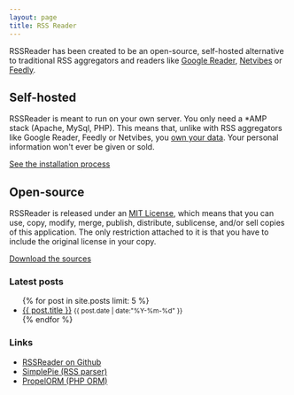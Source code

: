 ```yaml
---
layout: page
title: RSS Reader
---
```


<div class="grid-container">
	<div class="grid-100 main-description">
		<p>RSSReader has been created to be an open-source, self-hosted alternative to traditional RSS aggregators and readers like <a href="https://www.google.com/reader/">Google Reader</a>, <a href="https://www.netvibes.com/">Netvibes</a> or <a href="http://blog.feedly.com/">Feedly</a>.</p>
		<p></p>
	</div>
</div>

<div class="grid-container light-box">
	<div class="grid-50 tablet-grid-50 justified large-padding">
		<h2>Self-hosted</h2>
		<p>RSSReader is meant to run on your own server. You only need a *AMP stack (Apache, MySql, PHP). This means that, unlike with RSS aggregators like Google Reader, Feedly or Netvibes, you <a href="http://userdatamanifesto.org/">own your data</a>. Your personal information won't ever be given or sold.</p>
		<p><a href="{{ site.baseurl }}/documentation.html">See the installation process</a></p>
	</div>
	<div class="grid-50 tablet-grid-50 justified large-padding">
		<h2>Open-source</h2>
		<p>RSSReader is released under an <a href="http://opensource.org/licenses/MIT">MIT License</a>, which means that you can use, copy, modify, merge, publish, distribute, sublicense, and/or sell copies of this application. The only restriction attached to it is that you have to include the original license in your copy.</p>
		<p><a href="{{ site.baseurl }}/download.html">Download the sources</a></p>
	</div>
</div>
<div class="grid-container">
	<div class="grid-50 tablet-grid-50">
		<h3>Latest posts</h3>
		<ul class="home-list">
			{% for post in site.posts limit: 5 %}
				<li>
					<a href="{{ site.baseurl }}{{ post.url }}">{{ post.title }}</a>
					<small><i class="fa fa-clock-o"> </i> {{ post.date | date:"%Y-%m-%d" }}</small>
				</li>
			{% endfor %}
		</ul>
	</div>
	<div class="grid-50 tablet-grid-50">
		<h3>Links</h3>
		<ul class="home-list">
			<li><a href="https://github.com/RemyG/RSSReader">RSSReader on Github</a></li>
			<li><a href="http://simplepie.org">SimplePie (RSS parser)</a></li>
			<li><a href="http://propelorm.org">PropelORM (PHP ORM)</a></li>
		</ul>
	</div>
	<div class="grid-33">
	</div>
</div>